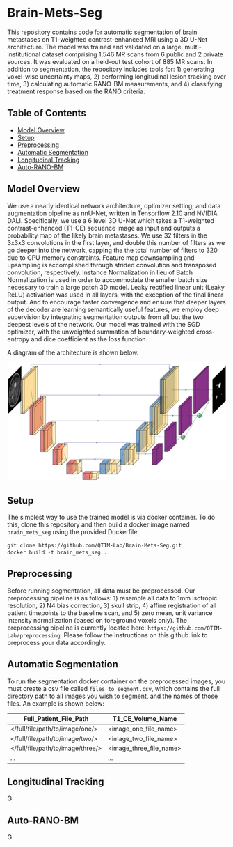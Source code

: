 # Brain-Mets-Seg

This repository contains code for automatic segmentation of brain metastases on T1-weighted contrast-enhanced MRI using a 3D U-Net architecture. The model was trained and validated on a large, multi-institutional dataset comprising 1,546 MR scans from 6 public and 2 private sources. It was evaluated on a held-out test cohort of 885 MR scans. In addition to segmentation, the repository includes tools for: 1) generating voxel-wise uncertainty maps, 2) performing longitudinal lesion tracking over time, 3) calculating automatic RANO-BM measurements, and 4) classifying treatment response based on the RANO criteria.

## Table of Contents

- [Model Overview](#model-overview)
- [Setup](#setup)
- [Preprocessing](#preprocessing)
- [Automatic Segmentation](#automatic-segmentation)
- [Longitudinal Tracking](#longitudinal-tracking)
- [Auto-RANO-BM](#auto-rano-bm)

## Model Overview

We use a nearly identical network architecture, optimizer setting, and data augmentation pipeline as nnU-Net, written in Tensorflow 2.10 and NVIDIA DALI. Specifically, we use a 6 level 3D U-Net which takes a T1-weighted contrast-enhanced (T1-CE) sequence image as input and outputs a probability map of the likely brain metastases. We use 32 filters in the 3x3x3 convolutions in the first layer, and double this number of filters as we go deeper into the network, capping the the total number of filters to 320 due to GPU memory constraints. Feature map downsampling and upsampling is accomplished through strided convolution and transposed convolution, respectively. Instance Normalization in lieu of Batch Normalization is used in order to accommodate the smaller batch size necessary to train a large patch 3D model. Leaky rectified linear unit (Leaky ReLU) activation was used in all layers, with the exception of the final linear output. And to encourage faster convergence and ensure that deeper layers of the decoder are learning semantically useful features, we employ deep supervision by integrating segmentation outputs from all but the two deepest levels of the network. Our model was trained with the SGD optimizer, with the unweighted summation of boundary-weighted cross-entropy and dice coefficient as the loss function.

A diagram of the architecture is shown below.

<img src="images/3D_UNet.png" width="900"/>

## Setup

The simplest way to use the trained model is via docker container. To do this, clone this repository and then build a docker image named `brain_mets_seg` using the provided Dockerfile:

```
git clone https://github.com/QTIM-Lab/Brain-Mets-Seg.git
docker build -t brain_mets_seg .
```

## Preprocessing

Before running segmentation, all data must be preprocessed. Our preprocessing pipeline is as follows: 1) resample all data to 1mm isotropic resolution, 2) N4 bias correction, 3) skull strip, 4) affine registration of all patient timepoints to the baseline scan, and 5) zero mean, unit variance intensity normalization (based on foreground voxels only). The preprocessing pipeline is currently located here: `https://github.com/QTIM-Lab/preprocessing`. Please follow the instructions on this github link to preprocess your data accordingly.

## Automatic Segmentation

To run the segmentation docker container on the preprocessed images, you must create a csv file called `files_to_segment.csv`, which contains the full directory path to all images you wish to segment, and the names of those files. An example is shown below:

| Full_Patient_File_Path | T1_CE_Volume_Name |
| --- | --- |
| </full/file/path/to/image/one/> | <image_one_file_name> |
| </full/file/path/to/image/two/> | <image_two_file_name> |
| </full/file/path/to/image/three/> | <image_three_file_name> |
| ... | ... |



## Longitudinal Tracking

G

## Auto-RANO-BM

G
